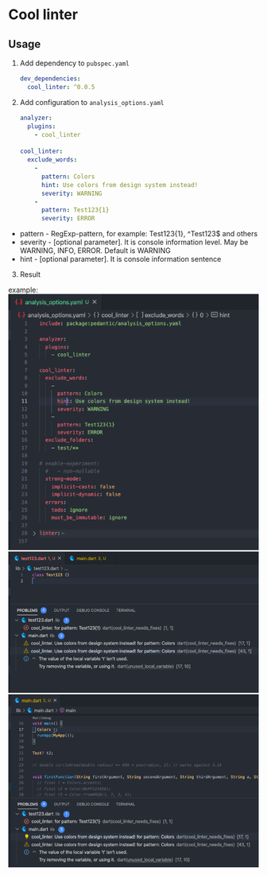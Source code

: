 # Cool linter

## Usage

1. Add dependency to `pubspec.yaml`

    ```yaml
    dev_dependencies:
      cool_linter: ^0.0.5
    ```

2. Add configuration to `analysis_options.yaml`

    ```yaml
    analyzer:
      plugins:
        - cool_linter

    cool_linter:
      exclude_words:
        -
          pattern: Colors
          hint: Use colors from design system instead!
          severity: WARNING
        -
          pattern: Test123{1}
          severity: ERROR
    ```

  * pattern - RegExp-pattern, for example: Test123{1}, ^Test123$ and others
  * severity - [optional parameter]. It is console information level. May be WARNING, INFO, ERROR. Default is WARNING
  * hint - [optional parameter]. It is console information sentence
3. Result

  example:
  ![Screenshot](images/analysis_options.yaml.png)
  ![Screenshot](images/linter1.png)
  ![Screenshot](images/linter2.png)